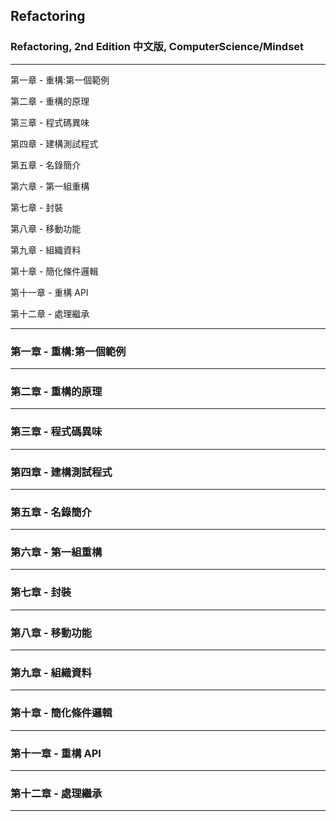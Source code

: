 ## Refactoring

### Refactoring, 2nd Edition 中文版, ComputerScience/Mindset

---

第一章 - 重構:第一個範例

第二章 - 重構的原理

第三章 - 程式碼異味

第四章 - 建構測試程式

第五章 - 名錄簡介

第六章 - 第一組重構

第七章 - 封裝

第八章 - 移動功能

第九章 - 組織資料

第十章 - 簡化條件邏輯

第十一章 - 重構 API

第十二章 - 處理繼承

---

### 第一章 - 重構:第一個範例

---

### 第二章 - 重構的原理

---

### 第三章 - 程式碼異味

---

### 第四章 - 建構測試程式

---

### 第五章 - 名錄簡介

---

### 第六章 - 第一組重構

---

### 第七章 - 封裝

---

### 第八章 - 移動功能

---

### 第九章 - 組織資料

---

### 第十章 - 簡化條件邏輯

---

### 第十一章 - 重構 API

---

### 第十二章 - 處理繼承

---

